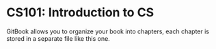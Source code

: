 # CS101: Introduction to CS

GitBook allows you to organize your book into chapters, each chapter is stored in a separate file like this one.

